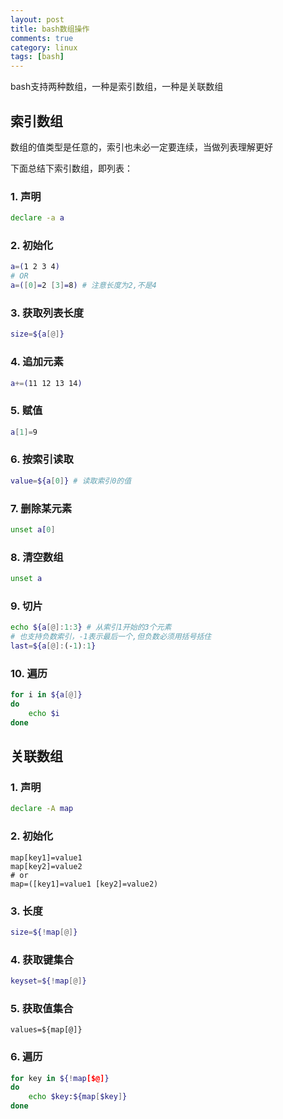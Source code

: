 ```yaml
---
layout: post
title: bash数组操作
comments: true
category: linux
tags: [bash]
---
```



bash支持两种数组，一种是索引数组，一种是关联数组

## 索引数组
<!-- more -->

数组的值类型是任意的，索引也未必一定要连续，当做列表理解更好

下面总结下索引数组，即列表：

### 1. 声明

```bash
declare -a a
```

### 2. 初始化

```bash
a=(1 2 3 4)
# OR
a=([0]=2 [3]=8) # 注意长度为2,不是4
```

### 3. 获取列表长度

```bash
size=${a[@]}
```

### 4. 追加元素

```bash
a+=(11 12 13 14)
```

### 5. 赋值

```bash
a[1]=9
```

### 6. 按索引读取

```bash
value=${a[0]} # 读取索引0的值
```

### 7. 删除某元素

```bash
unset a[0]
```

### 8. 清空数组

```bash
unset a
```

### 9. 切片

```bash
echo ${a[@]:1:3} # 从索引1开始的3个元素
# 也支持负数索引，-1表示最后一个,但负数必须用括号括住
last=${a[@]:(-1):1}
```

### 10. 遍历

```bash
for i in ${a[@]}
do
	echo $i
done
```

## 关联数组

### 1. 声明

```bash
declare -A map
```

### 2. 初始化

```
map[key1]=value1
map[key2]=value2
# or
map=([key1]=value1 [key2]=value2)
```

### 3. 长度

```bash
size=${!map[@]}
```
### 4. 获取键集合

```bash
keyset=${!map[@]}
```

### 5. 获取值集合

```
values=${map[@]}
```

### 6. 遍历

```bash
for key in ${!map[$@]}
do
	echo $key:${map[$key]}
done
```
